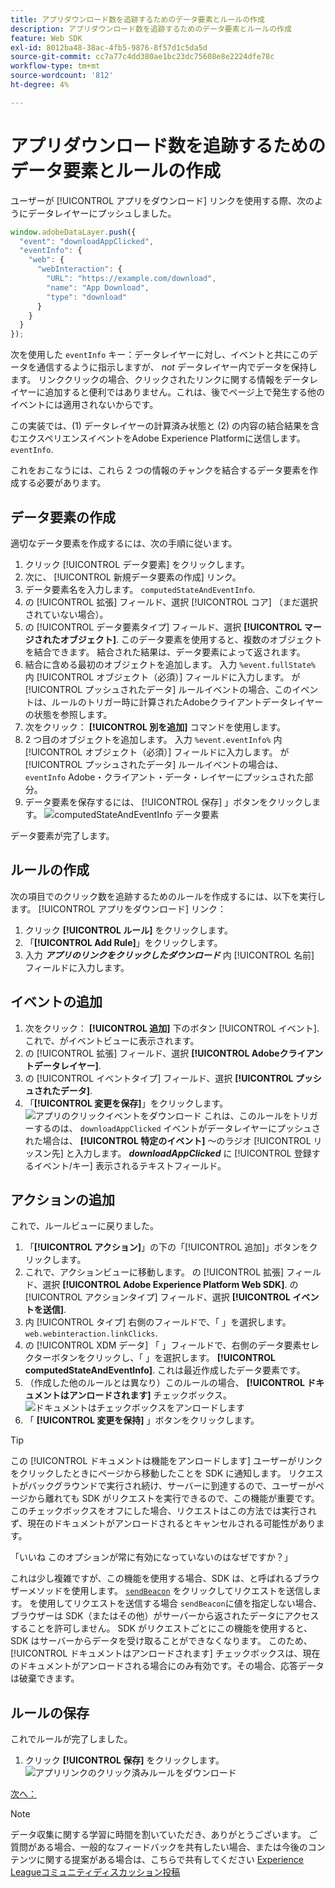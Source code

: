 ```yaml
---
title: アプリダウンロード数を追跡するためのデータ要素とルールの作成
description: アプリダウンロード数を追跡するためのデータ要素とルールの作成
feature: Web SDK
exl-id: 8012ba48-38ac-4fb5-9876-8f57d1c5da5d
source-git-commit: cc7a77c4dd380ae1bc23dc75608e8e2224dfe78c
workflow-type: tm+mt
source-wordcount: '812'
ht-degree: 4%

---
```


# アプリダウンロード数を追跡するためのデータ要素とルールの作成

ユーザーが [!UICONTROL アプリをダウンロード] リンクを使用する際、次のようにデータレイヤーにプッシュしました。

```js
window.adobeDataLayer.push({
  "event": "downloadAppClicked",
  "eventInfo": {
    "web": {
      "webInteraction": {
        "URL": "https://example.com/download",
        "name": "App Download",
        "type": "download"
      }
    }
  }
});
```

次を使用した `eventInfo` キー：データレイヤーに対し、イベントと共にこのデータを通信するように指示しますが、 _not_ データレイヤー内でデータを保持します。 リンククリックの場合、クリックされたリンクに関する情報をデータレイヤーに追加すると便利ではありません。これは、後でページ上で発生する他のイベントには適用されないからです。

この実装では、(1) データレイヤーの計算済み状態と (2) の内容の結合結果を含むエクスペリエンスイベントをAdobe Experience Platformに送信します。 `eventInfo`.

これをおこなうには、これら 2 つの情報のチャンクを結合するデータ要素を作成する必要があります。

## データ要素の作成

適切なデータ要素を作成するには、次の手順に従います。

1. クリック [!UICONTROL データ要素] をクリックします。
1. 次に、 [!UICONTROL 新規データ要素の作成] リンク。
1. データ要素名を入力します。 `computedStateAndEventInfo`.
1. の [!UICONTROL 拡張] フィールド、選択 [!UICONTROL コア] （まだ選択されていない場合）。
1. の [!UICONTROL データ要素タイプ] フィールド、選択 **[!UICONTROL マージされたオブジェクト]**. このデータ要素を使用すると、複数のオブジェクトを結合できます。 結合された結果は、データ要素によって返されます。
1. 結合に含める最初のオブジェクトを追加します。 入力 `%event.fullState%` 内 [!UICONTROL オブジェクト（必須）] フィールドに入力します。 が [!UICONTROL プッシュされたデータ] ルールイベントの場合、このイベントは、ルールのトリガー時に計算されたAdobeクライアントデータレイヤーの状態を参照します。
1. 次をクリック：  **[!UICONTROL 別を追加]** コマンドを使用します。
1. 2 つ目のオブジェクトを追加します。 入力 `%event.eventInfo%` 内 [!UICONTROL オブジェクト（必須）] フィールドに入力します。 が [!UICONTROL プッシュされたデータ] ルールイベントの場合は、 `eventInfo` Adobe・クライアント・データ・レイヤーにプッシュされた部分。
1. データ要素を保存するには、 [!UICONTROL 保存] 」ボタンをクリックします。
   ![computedStateAndEventInfo データ要素](../assets/computed-state-and-event-info-data-element.png)

データ要素が完了します。

## ルールの作成

次の項目でのクリック数を追跡するためのルールを作成するには、以下を実行します。 [!UICONTROL アプリをダウンロード] リンク：

1. クリック **[!UICONTROL ルール]** をクリックします。
1. 「**[!UICONTROL Add Rule]**」をクリックします。
1. 入力 **_アプリのリンクをクリックしたダウンロード_** 内 [!UICONTROL 名前] フィールドに入力します。

## イベントの追加

1. 次をクリック： **[!UICONTROL 追加]** 下のボタン [!UICONTROL イベント]. これで、がイベントビューに表示されます。
1. の [!UICONTROL 拡張] フィールド、選択 **[!UICONTROL Adobeクライアントデータレイヤー]**.
1. の [!UICONTROL イベントタイプ] フィールド、選択 **[!UICONTROL プッシュされたデータ]**.
1. 「**[!UICONTROL 変更を保存]**」をクリックします。
   ![アプリのクリックイベントをダウンロード](../assets/download-app-clicked-event.png)
これは、このルールをトリガーするのは、 `downloadAppClicked` イベントがデータレイヤーにプッシュされた場合は、 **[!UICONTROL 特定のイベント]** ～のラジオ [!UICONTROL リッスン先] と入力します。 **_downloadAppClicked_** に [!UICONTROL 登録するイベント/キー]  表示されるテキストフィールド。

## アクションの追加

これで、ルールビューに戻りました。

1. 「**[!UICONTROL アクション]**」の下の「[!UICONTROL 追加]」ボタンをクリックします。
1. これで、アクションビューに移動します。 の [!UICONTROL 拡張] フィールド、選択 **[!UICONTROL Adobe Experience Platform Web SDK]**. の [!UICONTROL アクションタイプ] フィールド、選択 **[!UICONTROL イベントを送信]**.
1. 内 [!UICONTROL タイプ] 右側のフィールドで、「 」を選択します。 `web.webinteraction.linkClicks`.
1. の [!UICONTROL XDM データ] 「 」フィールドで、右側のデータ要素セレクターボタンをクリックし、「 」を選択します。 **[!UICONTROL computedStateAndEventInfo]**. これは最近作成したデータ要素です。
1. （作成した他のルールとは異なり）このルールの場合、 **[!UICONTROL ドキュメントはアンロードされます]** チェックボックス。
   ![ドキュメントはチェックボックスをアンロードします](../assets/document-will-unload.png)
1. 「 **[!UICONTROL 変更を保持]** 」ボタンをクリックします。

>[!TIP]
>
>この [!UICONTROL ドキュメントは機能をアンロードします] ユーザーがリンクをクリックしたときにページから移動したことを SDK に通知します。 リクエストがバックグラウンドで実行され続け、サーバーに到達するので、ユーザーがページから離れても SDK がリクエストを実行できるので、この機能が重要です。 このチェックボックスをオフにした場合、リクエストはこの方法では実行されず、現在のドキュメントがアンロードされるとキャンセルされる可能性があります。
>
>「いいね このオプションが常に有効になっていないのはなぜですか？」
>
>これは少し複雑ですが、この機能を使用する場合、SDK は、と呼ばれるブラウザーメソッドを使用します。 [`sendBeacon`](https://developer.mozilla.org/ja-JP/docs/Web/API/Navigator/sendBeacon) をクリックしてリクエストを送信します。 を使用してリクエストを送信する場合 `sendBeacon`に値を指定しない場合、ブラウザーは SDK（またはその他）がサーバーから返されたデータにアクセスすることを許可しません。 SDK がリクエストごとにこの機能を使用すると、SDK はサーバーからデータを受け取ることができなくなります。 このため、 [!UICONTROL ドキュメントはアンロードされます] チェックボックスは、現在のドキュメントがアンロードされる場合にのみ有効です。その場合、応答データは破棄できます。

## ルールの保存

これでルールが完了しました。

1. クリック **[!UICONTROL 保存]** をクリックします。
   ![アプリリンクのクリック済みルールをダウンロード](../assets/download-app-link-clicked-rule.png)

[次へ： ](publish-the-library.md)

>[!NOTE]
>
>データ収集に関する学習に時間を割いていただき、ありがとうございます。 ご質問がある場合、一般的なフィードバックを共有したい場合、または今後のコンテンツに関する提案がある場合は、こちらで共有してください [Experience Leagueコミュニティディスカッション投稿](https://experienceleaguecommunities.adobe.com/t5/adobe-experience-platform-launch/tutorial-discussion-use-adobe-experience-platform-data/m-p/543877)